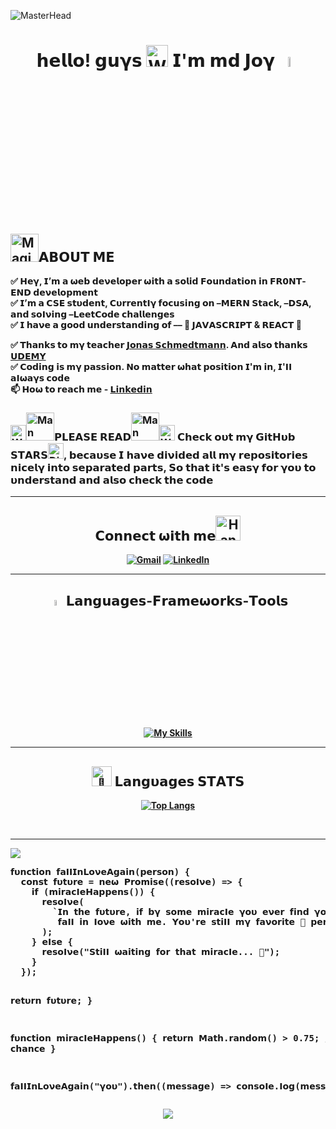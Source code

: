 <!-- ❗❗❗❗❗❗❗❗❗ Don't copy mine, create your own ❗❗❗❗❗❗❗❗❗ -->
<!-- ⛔️⛔️⛔️⛔️⛔️⛔️⛔️⛔️⛔️❗❗❗❗❗❗❗❗❗ If you copy me! you will be hacked ❗❗❗❗❗❗❗❗❗⛔️⛔️⛔️⛔️⛔️⛔️⛔️⛔️⛔️ -->
<!-- ✅✅✅✅✅✅ made by pH0enix46(MD JOY) -->

![MasterHead](https://repository-images.githubusercontent.com/588181932/e36ec678-7984-4cdd-8e4c-a3932772ff8e)
<br/>

<h1 align="center">𝗵𝗲𝗹𝗹𝝾! 𝗴𝘂𝝲𝘀 <img src="https://raw.githubusercontent.com/Tarikul-Islam-Anik/Animated-Fluent-Emojis/master/Emojis/Hand%20gestures/Waving%20Hand%20Medium%20Skin%20Tone.png" alt="Waving Hand Medium Skin Tone" width="35" height="35" /> 𝗜'𝗺 𝗺𝗱 𝗝𝝾𝝲 <img src = "https://i.pinimg.com/originals/3f/7e/4e/3f7e4eff7c96e9fe4b8b4b1ff3f7bdb5.gif" width = 6.5%></h1>

<h2><img src="https://raw.githubusercontent.com/Tarikul-Islam-Anik/Telegram-Animated-Emojis/main/Activity/Magic%20Wand.webp" alt="Magic Wand" width="45" height="45" />𝗔𝝗𝝤𝗨𝗧 𝗠𝝚</h2>
<b>✅ 𝝜𝗲𝝲, 𝗜’𝗺 𝗮 𝞈𝗲𝗯 𝗱𝗲𝝼𝗲𝗹𝝾𝗽𝗲𝗿 𝞈𝗶𝘁𝗵 𝗮 𝘀𝝾𝗹𝗶𝗱 𝗙𝝾𝘂𝗻𝗱𝗮𝘁𝗶𝝾𝗻 𝗶𝗻 𝗙𝗥𝟬𝝢𝗧-𝝚𝝢𝗗 𝗱𝗲𝝼𝗲𝗹𝝾𝗽𝗺𝗲𝗻𝘁</b>
<br/>
<b>✅ 𝗜’𝗺 𝗮 𝗖𝗦𝗘 𝘀𝘁𝞄𝗱𝗲𝗻𝘁, 𝗖𝞄𝗿𝗿𝗲𝗻𝘁𝝞𝝲 𝗳𝗼𝗰𝘂𝘀𝗶𝗻𝗴 𝗼𝗻 –𝗠𝗘𝗥𝗡 𝗦𝘁𝗮𝗰𝗸, –𝗗𝗦𝗔, 𝗮𝗻𝗱 𝘀𝗼𝝞𝝼𝗶𝗻𝗴 –𝗟𝗲𝗲𝘁𝗖𝗼𝗱𝗲 𝗰𝗵𝗮𝗹𝗹𝗲𝗻𝗴𝗲𝘀</b>
<br/>
<b>✅ 𝗜 𝗵𝗮𝝼𝗲 𝗮 𝗴𝝾𝝾𝗱 𝘂𝗻𝗱𝗲𝗿𝘀𝘁𝗮𝗻𝗱𝗶𝗻𝗴 𝝾𝗳 –– 💛 𝗝𝗔𝗩𝗔𝗦𝗖𝗥𝗜𝝦𝗧 & 𝗥𝗘𝝖𝗖𝝩 💙</b>
<br/>

<b>✅ 𝗧𝗵𝗮𝗻𝗸𝘀 𝘁𝝾 𝗺𝝲 𝘁𝗲𝗮𝗰𝗵𝗲𝗿 [𝗝𝝾𝗻𝗮𝘀 𝗦𝗰𝗵𝗺𝗲𝗱𝘁𝗺𝗮𝗻𝗻](https://www.udemy.com/user/jonasschmedtmann/). 𝗔𝗻𝗱 𝗮𝗹𝘀𝝾 𝘁𝗵𝗮𝗻𝗸𝘀 [𝗨𝗗𝝚𝝡𝝪](https://www.udemy.com/)</b>
<br/>
<b>✅ 𝗖𝗼𝗱𝗶𝗻𝗴 𝗶𝘀 𝗺𝝲 𝗽𝗮𝘀𝘀𝗶𝗼𝗻. 𝝢𝗼 𝗺𝗮𝘁𝘁𝗲𝗿 𝞈𝗵𝗮𝘁 𝗽𝗼𝘀𝗶𝘁𝗶𝗼𝗻 𝗜'𝗺 𝗶𝗻, 𝗜'𝝞𝝞 𝗮𝝞𝞈𝗮𝝲𝘀 𝗰𝗼𝗱𝗲 <b/>
<br/>
<b>📫 𝝜𝝾𝞈 𝘁𝝾 𝗿𝗲𝗮𝗰𝗵 𝗺𝗲 - [𝗟𝗶𝗻𝗸𝗲𝗱𝗶𝗻](https://www.linkedin.com/in/mdjoy46/) <b/>
<br/>
<h3><b><img src="https://raw.githubusercontent.com/Tarikul-Islam-Anik/Telegram-Animated-Emojis/main/Symbols/White%20Exclamation%20Mark.webp" alt="White Exclamation Mark" width="25" height="25" /><img src="https://raw.githubusercontent.com/Tarikul-Islam-Anik/Telegram-Animated-Emojis/main/People/Man%20Technologist.webp" alt="Man Technologist" width="45" height="45" />𝝦𝗟𝗘𝝖𝗦𝗘 𝗥𝗘𝝖𝗗<img src="https://raw.githubusercontent.com/Tarikul-Islam-Anik/Telegram-Animated-Emojis/main/People/Man%20Technologist.webp" alt="Man Technologist" width="45" height="45" /><img src="https://raw.githubusercontent.com/Tarikul-Islam-Anik/Telegram-Animated-Emojis/main/Symbols/White%20Exclamation%20Mark.webp" alt="White Exclamation Mark" width="25" height="25" /> 𝗖𝗵𝗲𝗰𝗸 𝝾𝞄𝘁 𝗺𝝲 𝗚𝗶𝘁𝗛𝞄𝗯 𝗦𝗧𝝖𝗥𝗦<img src="https://raw.githubusercontent.com/Tarikul-Islam-Anik/Telegram-Animated-Emojis/main/Symbols/Dizzy.webp" alt="Dizzy" width="25" height="25" />, 𝗯𝗲𝗰𝗮𝞄𝘀𝗲 𝗜 𝗵𝗮𝝼𝗲 𝗱𝗶𝝼𝗶𝗱𝗲𝗱 𝗮𝗹𝗹 𝗺𝝲 𝗿𝗲𝗽𝝾𝘀𝗶𝘁𝝾𝗿𝗶𝗲𝘀 𝗻𝗶𝗰𝗲𝗹𝝲 𝗶𝗻𝘁𝝾 𝘀𝗲𝗽𝗮𝗿𝗮𝘁𝗲𝗱 𝗽𝗮𝗿𝘁𝘀, 𝗦𝝾 𝘁𝗵𝗮𝘁 𝗶𝘁'𝘀 𝗲𝗮𝘀𝝲 𝗳𝝾𝗿 𝝲𝝾𝞄 𝘁𝝾 𝞄𝗻𝗱𝗲𝗿𝘀𝘁𝗮𝗻𝗱 𝗮𝗻𝗱 𝗮𝗹𝘀𝝾 𝗰𝗵𝗲𝗰𝗸 𝘁𝗵𝗲 𝗰𝝾𝗱𝗲 <b/></h3>
<hr/>

<h2 align="center">𝗖𝝾𝗻𝗻𝗲𝗰𝘁 𝞈𝗶𝘁𝗵 𝗺𝗲<img 
<img src="https://raw.githubusercontent.com/Tarikul-Islam-Anik/Telegram-Animated-Emojis/main/People/Handshake.webp" alt="Handshake" width="40" height="40" /></h2>
<div align="center">
      
[![Gmail](https://img.shields.io/badge/Gmail-D14836?style=for-the-badge&logo=gmail&logoColor=white)](mailto:mdjoy.javascript@gmail.com)
[![LinkedIn](https://img.shields.io/badge/LinkedIn-0077B5?style=for-the-badge&logo=linkedin&logoColor=white)](https://www.linkedin.com/in/mdjoy46/)

</div>
<hr/>
 
<h2 align="center"><img src = "https://i.pinimg.com/originals/3f/7e/4e/3f7e4eff7c96e9fe4b8b4b1ff3f7bdb5.gif" width = 4.8%> 𝗟𝗮𝗻𝗴𝘂𝗮𝗴𝗲𝘀-𝗙𝗿𝗮𝗺𝗲𝞈𝝾𝗿𝗸𝘀-𝗧𝝾𝝾𝗹𝘀</h2>
<div align="center">
      
 [![My Skills](https://skillicons.dev/icons?i=html,css,tailwind,sass,github,git,vscode,javascript,babel,redux,vite,react&perline=9)](https://skillicons.dev)
 
</div>
<hr/>

<h2 align="center"><img src="https://fonts.gstatic.com/s/e/notoemoji/latest/1f680/512.gif" alt="🚀" width="32" > 𝗟𝗮𝗻𝗴𝞄𝗮𝗴𝗲𝘀 𝗦𝗧𝗔𝗧𝗦</h2>

<div align="center">

[![Top Langs](https://github-readme-stats.vercel.app/api/top-langs/?username=pH0enix46&theme=ayu-mirage&size_weight=0.5&count_weight=0.5&langs_count=8&layout=compact)](https://github.com/anuraghazra/github-readme-stats)

</div>

<br/>
<hr/>
<img src="https://user-images.githubusercontent.com/73097560/115834477-dbab4500-a447-11eb-908a-139a6edaec5c.gif">
<pre>
𝗳𝞄𝗻𝗰𝘁𝗶𝗼𝗻 𝗳𝗮𝝞𝝞𝗜𝗻𝗟𝗼𝝼𝗲𝝖𝗴𝗮𝗶𝗻(𝗽𝗲𝗿𝘀𝗼𝗻) {
  𝗰𝗼𝗻𝘀𝘁 𝗳𝞄𝘁𝞄𝗿𝗲 = 𝗻𝗲𝞈 𝗣𝗿𝗼𝗺𝗶𝘀𝗲((𝗿𝗲𝘀𝗼𝝞𝝼𝗲) => {
    𝗶𝗳 (𝗺𝗶𝗿𝗮𝗰𝝞𝗲𝝜𝗮𝗽𝗽𝗲𝗻𝘀()) {
      𝗿𝗲𝘀𝗼𝝞𝝼𝗲(
        `𝗜𝗻 𝘁𝗵𝗲 𝗳𝞄𝘁𝞄𝗿𝗲, 𝗶𝗳 𝗯𝝲 𝘀𝗼𝗺𝗲 𝗺𝗶𝗿𝗮𝗰𝝞𝗲 𝝲𝗼𝞄 𝗲𝝼𝗲𝗿 𝗳𝗶𝗻𝗱 𝝲𝗼𝞄𝗿𝘀𝗲𝝞𝗳 𝗶𝗻 𝘁𝗵𝗲 𝗽𝗼𝘀𝗶𝘁𝗶𝗼𝗻 𝗼𝗳 𝗳𝗮𝝞𝝞𝗶𝗻𝗴 𝗶𝗻 𝝞𝗼𝝼𝗲 💞 𝗮𝗴𝗮𝗶𝗻, 
         𝗳𝗮𝝞𝝞 𝗶𝗻 𝝞𝗼𝝼𝗲 𝞈𝗶𝘁𝗵 𝗺𝗲. 𝗬𝗼𝞄'𝗿𝗲 𝘀𝘁𝗶𝝞𝝞 𝗺𝝲 𝗳𝗮𝝼𝗼𝗿𝗶𝘁𝗲 💞 𝗽𝗲𝗿𝘀𝗼𝗻!!`
      );
    } 𝗲𝝞𝘀𝗲 {
      𝗿𝗲𝘀𝗼𝝞𝝼𝗲("𝗦𝘁𝗶𝝞𝝞 𝞈𝗮𝗶𝘁𝗶𝗻𝗴 𝗳𝗼𝗿 𝘁𝗵𝗮𝘁 𝗺𝗶𝗿𝗮𝗰𝝞𝗲... 💫");
    }
  });

  𝗿𝗲𝘁𝞄𝗿𝗻 𝗳𝞄𝘁𝞄𝗿𝗲;
}

𝗳𝞄𝗻𝗰𝘁𝗶𝗼𝗻 𝗺𝗶𝗿𝗮𝗰𝝞𝗲𝝜𝗮𝗽𝗽𝗲𝗻𝘀() {
  𝗿𝗲𝘁𝞄𝗿𝗻 𝗠𝗮𝘁𝗵.𝗿𝗮𝗻𝗱𝗼𝗺() > 0.75; // ⏺ 25% 𝗰𝗵𝗮𝗻𝗰𝗲
}

𝗳𝗮𝝞𝝞𝗜𝗻𝗟𝗼𝝼𝗲𝝖𝗴𝗮𝗶𝗻("𝝲𝗼𝞄").𝘁𝗵𝗲𝗻((𝗺𝗲𝘀𝘀𝗮𝗴𝗲) => 𝗰𝗼𝗻𝘀𝗼𝝞𝗲.𝝞𝗼𝗴(𝗺𝗲𝘀𝘀𝗮𝗴𝗲));
</pre>

<p align="center">
   <img src="https://capsule-render.vercel.app/api?type=waving&color=30:7812f8,100:00D8FF&height=80&section=footer"/>
</p>
